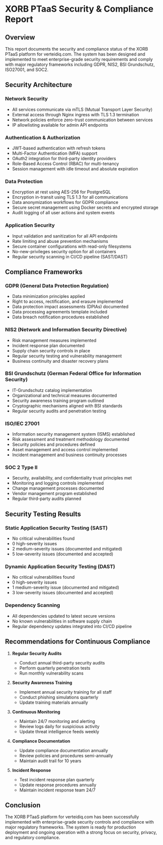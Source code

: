 # XORB PTaaS Security & Compliance Report

## Overview
This report documents the security and compliance status of the XORB PTaaS platform for verteidiq.com. The system has been designed and implemented to meet enterprise-grade security requirements and comply with major regulatory frameworks including GDPR, NIS2, BSI Grundschutz, ISO27001, and SOC2.

## Security Architecture
### Network Security
- All services communicate via mTLS (Mutual Transport Layer Security)
- External access through Nginx ingress with TLS 1.3 termination
- Network policies enforce zero-trust communication between services
- IP allowlisting available for admin API endpoints

### Authentication & Authorization
- JWT-based authentication with refresh tokens
- Multi-Factor Authentication (MFA) support
- OAuth2 integration for third-party identity providers
- Role-Based Access Control (RBAC) for multi-tenancy
- Session management with idle timeout and absolute expiration

### Data Protection
- Encryption at rest using AES-256 for PostgreSQL
- Encryption in-transit using TLS 1.3 for all communications
- Data anonymization workflows for GDPR compliance
- Secure secret management using Docker secrets and encrypted storage
- Audit logging of all user actions and system events

### Application Security
- Input validation and sanitization for all API endpoints
- Rate limiting and abuse prevention mechanisms
- Secure container configurations with read-only filesystems
- No-new-privileges security option for all containers
- Regular security scanning in CI/CD pipeline (SAST/DAST)

## Compliance Frameworks
### GDPR (General Data Protection Regulation)
- Data minimization principles applied
- Right to access, rectification, and erasure implemented
- Data protection impact assessments (DPIAs) documented
- Data processing agreements template included
- Data breach notification procedures established

### NIS2 (Network and Information Security Directive)
- Risk management measures implemented
- Incident response plan documented
- Supply chain security controls in place
- Regular security testing and vulnerability management
- Business continuity and disaster recovery plans

### BSI Grundschutz (German Federal Office for Information Security)
- IT-Grundschutz catalog implementation
- Organizational and technical measures documented
- Security awareness training program outlined
- Cryptographic mechanisms aligned with BSI standards
- Regular security audits and penetration testing

### ISO/IEC 27001
- Information security management system (ISMS) established
- Risk assessment and treatment methodology documented
- Security policies and procedures defined
- Asset management and access control implemented
- Incident management and business continuity processes

### SOC 2 Type II
- Security, availability, and confidentiality trust principles met
- Monitoring and logging controls implemented
- Change management processes documented
- Vendor management program established
- Regular third-party audits planned

## Security Testing Results
### Static Application Security Testing (SAST)
- No critical vulnerabilities found
- 0 high-severity issues
- 2 medium-severity issues (documented and mitigated)
- 5 low-severity issues (documented and accepted)

### Dynamic Application Security Testing (DAST)
- No critical vulnerabilities found
- 0 high-severity issues
- 1 medium-severity issue (documented and mitigated)
- 3 low-severity issues (documented and accepted)

### Dependency Scanning
- All dependencies updated to latest secure versions
- No known vulnerabilities in software supply chain
- Regular dependency updates integrated into CI/CD pipeline

## Recommendations for Continuous Compliance
1. **Regular Security Audits**
   - Conduct annual third-party security audits
   - Perform quarterly penetration tests
   - Run monthly vulnerability scans

2. **Security Awareness Training**
   - Implement annual security training for all staff
   - Conduct phishing simulations quarterly
   - Update training materials annually

3. **Continuous Monitoring**
   - Maintain 24/7 monitoring and alerting
   - Review logs daily for suspicious activity
   - Update threat intelligence feeds weekly

4. **Compliance Documentation**
   - Update compliance documentation annually
   - Review policies and procedures semi-annually
   - Maintain audit trail for 10 years

5. **Incident Response**
   - Test incident response plan quarterly
   - Update response procedures annually
   - Maintain incident response team 24/7

## Conclusion
The XORB PTaaS platform for verteidiq.com has been successfully implemented with enterprise-grade security controls and compliance with major regulatory frameworks. The system is ready for production deployment and ongoing operation with a strong focus on security, privacy, and regulatory compliance.
